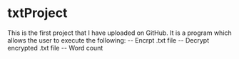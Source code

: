 # txtProject
This is the first project that I have uploaded on GitHub.
It is a program which allows the user to execute the following:
-- Encrpt .txt file
-- Decrypt encrypted .txt file
-- Word count
